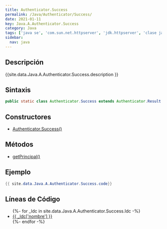 ```yaml
---
title: Authenticator.Success
permalink: /Java/Authenticator/Success/
date: 2021-01-11
key: Java.A.Authenticator.Success
category: Java
tags: ['java se', 'com.sun.net.httpserver', 'jdk.httpserver', 'clase java', 'Java 1.0']
sidebar: 
  nav: java
---
```


## Descripción
{{site.data.Java.A.Authenticator.Success.description }}

## Sintaxis
~~~java
public static class Authenticator.Success extends Authenticator.Result
~~~

## Constructores
* [Authenticator.Success()](/Java/Authenticator/Success/Authenticator/Success/)

## Métodos
* [getPrincipal()](/Java/Authenticator/Success/getPrincipal)

## Ejemplo
~~~java
{{ site.data.Java.A.Authenticator.Success.code}}
~~~

## Líneas de Código
<ul>
{%- for _ldc in site.data.Java.A.Authenticator.Success.ldc -%}
   <li>
       <a href="{{_ldc['url'] }}">{{ _ldc['nombre'] }}</a>
   </li>
{%- endfor -%}
</ul>
